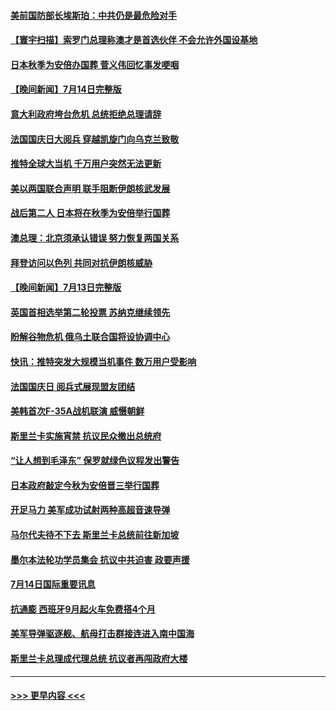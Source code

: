 #### [美前国防部长埃斯珀：中共仍是最危险对手](../pages/prog202/a103479668.md?t=07151901) 
#### [【寰宇扫描】索罗门总理称澳才是首选伙伴 不会允许外国设基地](../pages/prog202/a103479612.md?t=07151901) 
#### [日本秋季为安倍办国葬 菅义伟回忆事发哽咽](../pages/prog202/a103479608.md?t=07151901) 
#### [【晚间新闻】7月14日完整版](../pages/prog202/a103479557.md?t=07151901) 
#### [意大利政府垮台危机 总统拒绝总理请辞](../pages/prog202/a103479488.md?t=07151901) 
#### [法国国庆日大阅兵 穿越凯旋门向乌克兰致敬](../pages/prog202/a103479492.md?t=07151901) 
#### [推特全球大当机 千万用户突然无法更新](../pages/prog202/a103479490.md?t=07151901) 
#### [美以两国联合声明 联手阻断伊朗核武发展](../pages/prog202/a103479494.md?t=07151901) 
#### [战后第二人 日本将在秋季为安倍举行国葬](../pages/prog202/a103479496.md?t=07151901) 
#### [澳总理：北京须承认错误 努力恢复两国关系](../pages/prog202/a103479406.md?t=07151901) 
#### [拜登访问以色列 共同对抗伊朗核威胁](../pages/prog202/a103479345.md?t=07151901) 
#### [【晚间新闻】7月13日完整版](../pages/prog202/a103478796.md?t=07151901) 
#### [英国首相选举第二轮投票 苏纳克继续领先](../pages/prog202/a103479335.md?t=07151901) 
#### [盼解谷物危机 俄乌土联合国将设协调中心](../pages/prog202/a103479343.md?t=07151901) 
#### [快讯：推特突发大规模当机事件 数万用户受影响](../pages/prog202/a103479331.md?t=07151901) 
#### [法国国庆日 阅兵式展现盟友团结](../pages/prog202/a103479333.md?t=07151901) 
#### [美韩首次F-35A战机联演 威慑朝鲜](../pages/prog202/a103479340.md?t=07151901) 
#### [斯里兰卡实施宵禁 抗议民众撤出总统府](../pages/prog202/a103479337.md?t=07151901) 
#### [“让人想到毛泽东” 保罗就绿色议程发出警告](../pages/prog202/a103479066.md?t=07151901) 
#### [日本政府敲定今秋为安倍晋三举行国葬](../pages/prog202/a103479020.md?t=07151901) 
#### [开足马力 美军成功试射两种高超音速导弹](../pages/prog202/a103479071.md?t=07151901) 
#### [马尔代夫待不下去 斯里兰卡总统前往新加坡](../pages/prog202/a103479057.md?t=07151901) 
#### [墨尔本法轮功学员集会 抗议中共迫害 政要声援](../pages/prog202/a103479031.md?t=07151901) 
#### [7月14日国际重要讯息](../pages/prog202/a103479027.md?t=07151901) 
#### [抗通膨 西班牙9月起火车免费搭4个月](../pages/prog202/a103479007.md?t=07151901) 
#### [美军导弹驱逐舰、航母打击群接连进入南中国海](../pages/prog202/a103478992.md?t=07151901) 
#### [斯里兰卡总理成代理总统 抗议者再闯政府大楼](../pages/prog202/a103478940.md?t=07151901) 

----
#### [ >>> 更早内容 <<< ](../indexes/prog202-earlier.md)
